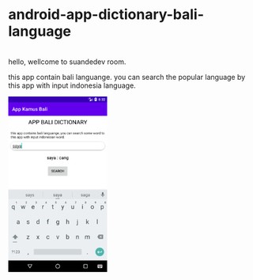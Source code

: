 # android-app-dictionary-bali-language

<br>
<span>hello, wellcome to suandedev room.</span>
<p>this app contain bali languange. you can search the popular language by this app with input indonesia language.</p>
<img width="200px" src="https://github.com/suandedev/android-app-dictionary-bali-language/blob/main/Screenshot_20220417_083215.png?raw=true" alt="home" >

